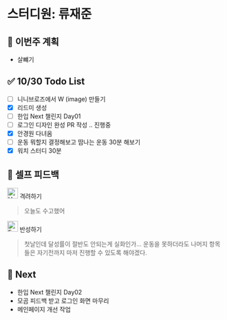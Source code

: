 # 스터디원: 류재준

## 🚀 이번주 계획

- 살뺴기

## ✅ 10/30 Todo List

- [ ] 니니브로즈에서 W (image) 만들기
- [x] 리드미 생성
- [ ] 한입 Next 챌린지 Day01
- [ ] 로그인 디자인 완성 PR 작성 .. 진행중
- [x] 안경원 다녀옴
- [ ] 운동 뭐할지 결정해보고 땀나는 운동 30분 해보기
- [x] 워치 스터디 30분

## 🎉 셀프 피드백

<img src="https://raw.githubusercontent.com/Tarikul-Islam-Anik/Animated-Fluent-Emojis/master/Emojis/Smilies/Hugging%20Face.png" alt="Hugging Face" width="25" height="25"> 격려하기</img>

> 오늘도 수고했어

<img src="https://raw.githubusercontent.com/Tarikul-Islam-Anik/Animated-Fluent-Emojis/master/Emojis/Smilies/Face%20with%20Monocle.png" alt="Face with Monocle" width="25" height="25"> 반성하기</img>

> 첫날인데 달성률이 절반도 안되는게 실화인가... 운동을 못하더라도 나머지 항목들은 자기전까지 마저 진행할 수 있도록 해야겠다.

## 🌱 Next
- 한입 Next 챌린지 Day02
- 모곰 피드백 받고 로그인 화면 마무리
- 메인페이지 개선 작업
